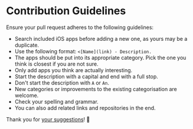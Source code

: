 # Contribution Guidelines
Ensure your pull request adheres to the following guidelines:
- Search included iOS apps before adding a new one, as yours may be a duplicate.
- Use the following format: `<[Name](link) - Description.`
- The apps should be put into its appropriate category. Pick the one you think is closest if you are not sure.
- Only add apps you think are actually interesting.
- Start the description with a capital and end with a full stop.
- Don't start the description with `A` or `An`.
- New categories or improvements to the existing categorisation are welcome.
- Check your spelling and grammar.
- You can also add related links and repositories in the end.

Thank you for [your suggestions](../../edit/master/readme.md)! 💜